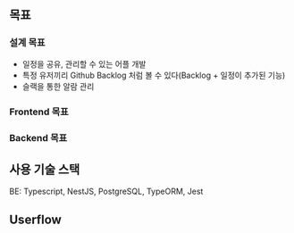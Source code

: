 ## 목표
### 설계 목표
- 일정을 공유, 관리할 수 있는 어플 개발
- 특정 유저끼리 Github Backlog 처럼 볼 수 있다(Backlog + 일정이 추가된 기능)
- 슬랙을 통한 알람 관리

### Frontend 목표

### Backend 목표

## 사용 기술 스택

BE: Typescript, NestJS, PostgreSQL, TypeORM, Jest

## Userflow
